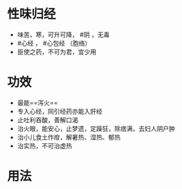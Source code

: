 # 性味归经
- 味苦，寒，可升可降， #阴 ，无毒
-  #心经 ， #心包经 （胞络）
-  臣使之药，不可为君，宜少用
# 功效
- 最能==泻火==
- 专入心经，同引经药亦能入肝经
- 止吐利吞酸，善解口渴
- 治火眼，能安心，止梦遗，定躁狂，除痞满，去妇人阴户肿
- 治小儿食土作疳，解暑热、湿热、郁热
- 治实热，不可治虚热
# 用法
